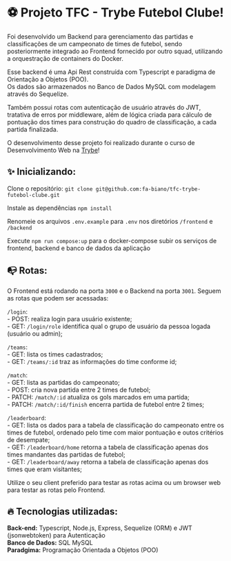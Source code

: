 # ⚽ Projeto TFC - Trybe Futebol Clube!

Foi desenvolvido um Backend para gerenciamento das partidas e classificações de um campeonato de times de
futebol, sendo posteriormente integrado ao Frontend fornecido por outro squad, utilizando a orquestração de containers
do Docker. 

Esse backend é uma Api Rest construída com Typescript e paradigma de Orientação a Objetos (POO).</br>
Os dados são armazenados no Banco de Dados MySQL com modelagem através do Sequelize. 

Também possui rotas com autenticação de usuário através do JWT, tratativa de erros por middleware, além de lógica criada para
cálculo de pontuação dos times para construção do quadro de classificação, a cada partida finalizada.

O desenvolvimento desse projeto foi realizado durante o curso de Desenvolvimento Web na [Trybe](https://www.betrybe.com/)!

<!-- ## Como utilizar:

Clone o repositório: `git clone link`.

<details>
  <summary><strong>Rodando com Docker :whale: </strong></summary>
  
  ## 👉 Com Docker
   **⚠ Antes de começar, seu docker-compose precisa estar na versão 1.29 ou superior. [Veja aqui](https://www.digitalocean.com/community/tutorials/how-to-install-and-use-docker-compose-on-ubuntu-20-04-pt) ou [na documentação](https://docs.docker.com/compose/install/) como instalá-lo. No primeiro artigo, você pode substituir onde está com `1.26.0` por `1.29.2`.**
   
   > Rode o serviço `node` com o comando `docker-compose up -d --build`.
  - Esse serviço irá inicializar um container chamado `blogs_api` e outro chamado `blogs_api_db`.
  - A partir daqui você pode rodar o container via CLI ou abri-lo no VS Code.
  
   > :information_source: Use o comando `docker exec -it car_shop bash`.
   
  - Ele te dará acesso ao terminal interativo do container criado pelo compose, que está rodando em segundo plano.

  > :information_source: Instale as dependências [**Caso existam**] com `npm install`
  
  - **⚠ Atenção:** Caso opte por utilizar o Docker, **TODOS** os comandos disponíveis no `package.json` (npm start, npm test, npm run dev, ...) devem ser executados **DENTRO** do container, ou seja, no terminal que aparece após a execução do comando `docker exec` citado acima. 
  
  ## 👉 Sem Docker

  > :information_source: Instale as dependências [**Caso existam**] com `npm install`
  
  - ✨ **Dica:** Para rodar o projeto desta forma, obrigatoriamente você deve ter o `node` instalado em seu computador.
  - ✨ **Dica:** O projeto espera que a versão do `node` utilizada seja a 16.

  <br>  
</details> -->

## ✨ Inicializando:

  Clone o repositório: `git clone git@github.com:fa-biano/tfc-trybe-futebol-clube.git`

  Instale as dependências `npm install`
  
  Renomeie os arquivos `.env.example` para `.env` nos diretórios `/frontend` e `/backend`

  Execute `npm run compose:up` para o docker-compose subir os serviços de frontend, backend e banco de dados da aplicação

## 📭 Rotas:

O Frontend está rodando na porta `3000` e o Backend na porta `3001`. Seguem as rotas que podem ser acessadas:

  `/login`: </br>
    - POST: realiza login para usuário existente; </br>
    - GET: `/login/role` identifica qual o grupo de usuário da pessoa logada (usuário ou admin);

  `/teams`: </br>
    - GET: lista os times cadastrados; </br>
    - GET: `/teams/:id` traz as informações do time conforme id; </br>

  `/match`: </br>
    - GET: lista as partidas do campeonato; </br>
    - POST: cria nova partida entre 2 times de futebol; </br>
    - PATCH: `/match/:id` atualiza os gols marcados em uma partida; </br>
    - PATCH: `/match/:id/finish` encerra partida de futebol entre 2 times;
    
  `/leaderboard`: </br>
    - GET: lista os dados para a tabela de classificação do campeonato entre os times de futebol, ordenado pelo time com maior pontuação e outos critérios de desempate; </br>
    - GET: `/leaderboard/home` retorna a tabela de classificação apenas dos times mandantes das partidas de futebol; </br>
    - GET: `/leaderboard/away` retorna a tabela de classificação apenas dos times que eram visitantes; </br>

Utilize o seu client preferido para testar as rotas acima ou um browser web para testar as rotas pelo Frontend.

## 🔥 Tecnologias utilizadas:

  **Back-end:** Typescript, Node.js, Express, Sequelize (ORM) e JWT (jsonwebtoken) para Autenticação </br>
  **Banco de Dados:** SQL MySQL </br>
  **Paradgima:** Programação Orientada a Objetos (POO)